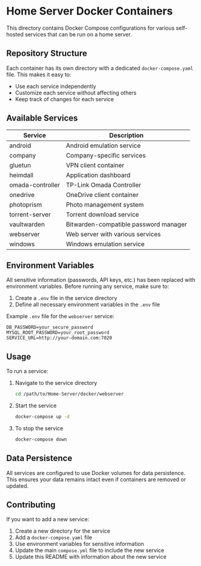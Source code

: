 # Home Server Docker Containers

This directory contains Docker Compose configurations for various self-hosted services that can be run on a home server.

## Repository Structure

Each container has its own directory with a dedicated `docker-compose.yaml` file. This makes it easy to:
- Use each service independently
- Customize each service without affecting others
- Keep track of changes for each service

## Available Services

| Service | Description |
|---------|-------------|
| android | Android emulation service |
| company | Company-specific services |
| gluetun | VPN client container |
| heimdall | Application dashboard |
| omada-controller | TP-Link Omada Controller |
| onedrive | OneDrive client container |
| photoprism | Photo management system |
| torrent-server | Torrent download service |
| vaultwarden | Bitwarden-compatible password manager |
| webserver | Web server with various services |
| windows | Windows emulation service |

## Environment Variables

All sensitive information (passwords, API keys, etc.) has been replaced with environment variables. Before running any service, make sure to:

1. Create a `.env` file in the service directory
2. Define all necessary environment variables in the `.env` file

Example `.env` file for the `webserver` service:

```
DB_PASSWORD=your_secure_password
MYSQL_ROOT_PASSWORD=your_root_password
SERVICE_URL=http://your-domain.com:7020
```

## Usage

To run a service:

1. Navigate to the service directory
   ```bash
   cd /path/to/Home-Server/docker/webserver
   ```

2. Start the service
   ```bash
   docker-compose up -d
   ```

3. To stop the service
   ```bash
   docker-compose down
   ```

## Data Persistence

All services are configured to use Docker volumes for data persistence. This ensures your data remains intact even if containers are removed or updated.

## Contributing

If you want to add a new service:

1. Create a new directory for the service
2. Add a `docker-compose.yaml` file
3. Use environment variables for sensitive information
4. Update the main `compose.yml` file to include the new service
5. Update this README with information about the new service
